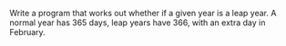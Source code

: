 Write a program that works out whether if a given year is a leap year. A normal year has 365 days, leap years have 366, with an extra day in February. 
